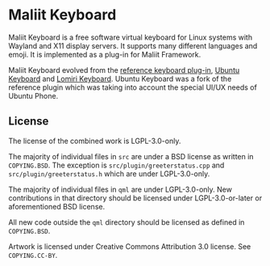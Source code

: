 Maliit Keyboard
===============

Maliit Keyboard is a free software virtual keyboard for Linux systems with Wayland and X11 display servers. It supports many different languages and emoji. It is implemented as a plug-in for Maliit Framework.

Maliit Keyboard evolved from the [reference keyboard plug-in](https://github.com/maliit/plugins), [Ubuntu Keyboard](https://launchpad.net/ubuntu-keyboard) and [Lomiri Keyboard](https://github.com/maliit/keyboard/pull/60). Ubuntu Keyboard was a fork of the reference plugin which was taking into account the special UI/UX needs of Ubuntu Phone.

License
-------
The license of the combined work is LGPL-3.0-only. 

The majority of individual files in `src` are under a BSD license as written in `COPYING.BSD`. The exception is `src/plugin/greeterstatus.cpp` and `src/plugin/greeterstatus.h` which are under LGPL-3.0-only.

The majority of individual files in `qml` are under LGPL-3.0-only. New contributions in that directory should be licensed under LGPL-3.0-or-later or aforementioned BSD license.

All new code outside the `qml` directory should be licensed as defined in `COPYING.BSD`.

Artwork is licensed under Creative Commons Attribution 3.0 license. See `COPYING.CC-BY`.
